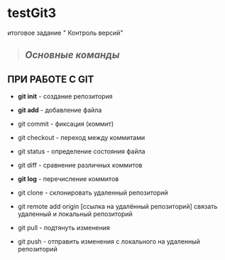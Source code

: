 # testGit3
итоговое задание " Контроль версий"
  >## *Основные команды*

## **ПРИ РАБОТЕ C GIT**

 * **git init** - создание репозитория

  * **git add** - добавление файла

  * git commit - фиксация (коммит)

  * git checkout - переход между коммитами

* git status - определение состояния файла

 * git  diff - сравнение различных коммитов

 * __**git log**__ - перечисление коммитов 

 * git clone - склонировать удаленный репозиторий 

 * git remote add origin [ссылка на удалённый репозиторий] связать удаленный и локальный репозиторий

*  git pull - подтянуть изменения 

* git push - отправить изменения с локального на удаленный репозиторий 
 
 